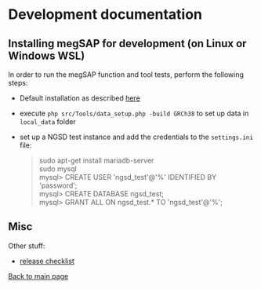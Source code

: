 # Development documentation

## Installing megSAP for development (on Linux or Windows WSL)

In order to run the megSAP function and tool tests, perform the following steps:

- Default installation as described [here](../install_unix.md)
- execute `php src/Tools/data_setup.php -build GRCh38` to set up data in `local_data` folder
- set up a NGSD test instance and add the credentials to the `settings.ini` file:
	
	> sudo apt-get install mariadb-server  
	> sudo mysql  
	mysql> CREATE USER 'ngsd_test'@'%' IDENTIFIED BY 'password';  
	mysql> CREATE DATABASE ngsd_test;  
	mysql> GRANT ALL ON ngsd_test.* TO 'ngsd_test'@'%';  


## Misc

Other stuff:

* [release checklist](checklist_new_release.md)

[Back to main page](../../README.md)